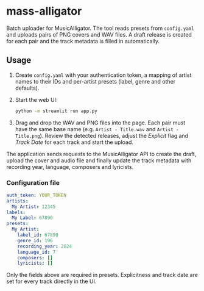 # mass-alligator

Batch uploader for MusicAlligator. The tool reads presets from
`config.yaml` and uploads pairs of PNG covers and WAV files. A draft release
is created for each pair and the track metadata is filled in automatically.

## Usage

1. Create `config.yaml` with your authentication token, a mapping of artist
   names to their IDs and per-artist presets (label, genre and other
   defaults).
2. Start the web UI:

   ```bash
   python -m streamlit run app.py
   ```

3. Drag and drop the WAV and PNG files into the page. Each pair must have the
   same base name (e.g. `Artist - Title.wav` and `Artist - Title.png`). Review
   the detected releases, adjust the *Explicit* flag and *Track Date* for each
   track and start the upload.

The application sends requests to the MusicAlligator API to create the draft,
upload the cover and audio file and finally update the track metadata with
recording year, language, composers and lyricists.

### Configuration file

```yaml
auth_token: YOUR_TOKEN
artists:
  My Artist: 12345
labels:
  My Label: 67890
presets:
  My Artist:
    label_id: 67890
    genre_id: 196
    recording_year: 2024
    language_id: 7
    composers: []
    lyricists: []
```

Only the fields above are required in presets. Explicitness and track date are
set for every track directly in the UI.

